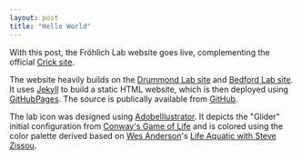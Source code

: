 ```yaml
---
layout: post
title: "Hello World"
---
```

With this post, the Fröhlich Lab website goes live, complementing the official
[Crick site].

The website heavily builds on the [Drummond Lab site] and
[Bedford Lab site]. It uses [Jekyll] to build a static HTML website, which is
then deployed using [GitHubPages]. The source is publically available from
[GitHub].

The lab icon was designed using [AdobeIllustrator]. It depicts the "Glider"
initial configuration from [Conway's Game of Life] and is colored using the
color palette derived based on [Wes Anderson]'s
[Life Aquatic with Steve Zissou].

[Drummond Lab site]: https://github.com/drummondlab/drummondlab.github.io
[Bedford Lab site]: https://github.com/blab/blotter
[Crick site]: https://www.crick.ac.uk/research/labs/fabian-frohlich
[Jekyll]: https://github.com/jekyll/jekyll
[GitHubPages]: https://pages.github.com
[AdobeIllustrator]: https://www.adobe.com/products/illustrator.html
[Conway's Game of Life]: https://en.wikipedia.org/wiki/Conway%27s_Game_of_Life
[color palette]: https://www.color-hex.com/color-palette/32550
[Wes Anderson]: https://en.wikipedia.org/wiki/Wes_Anderson
[Life Aquatic with Steve Zissou]: https://en.wikipedia.org/wiki/The_Life_Aquatic_with_Steve_Zissou
[GitHub]: https://github.com/frohlich-lab/frohlichlab.github.io
